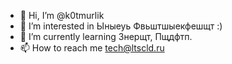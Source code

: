 - 👋 Hi, I’m @k0tmurlik
- 👀 I’m interested in Ыныеуь Фвьштшыекфешщт :)
- 🌱 I’m currently learning Знерщт, Пщдфтп.
- 📫 How to reach me tech@ltscld.ru
